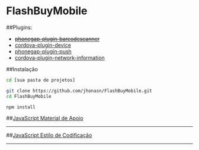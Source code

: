 # FlashBuyMobile

##Plugins:
 - ~~[phonegap-plugin-barcodescanner](https://github.com/phonegap/phonegap-plugin-barcodescanner)~~
 - [cordova-plugin-device](https://github.com/apache/cordova-plugin-device)
 - [phonegap-plugin-push](https://github.com/phonegap/phonegap-plugin-push)
 - [cordova-plugin-network-information](https://github.com/apache/cordova-plugin-network-information)

##Instalação
```bash
cd [sua pasta de projetos]

git clone https://github.com/jhonasn/FlashBuyMobile.git
cd FlashBuyMobile

npm install
```

##[JavaScript Material de Apoio](https://github.com/jhonasn/FlashBuyMobile/blob/master/apoio/JavaScript%20Documento%20de%20Apoio%20PI.md)

---

##[JavaScript Estilo de Codificação](https://github.com/armoucar/javascript-style-guide)

---
